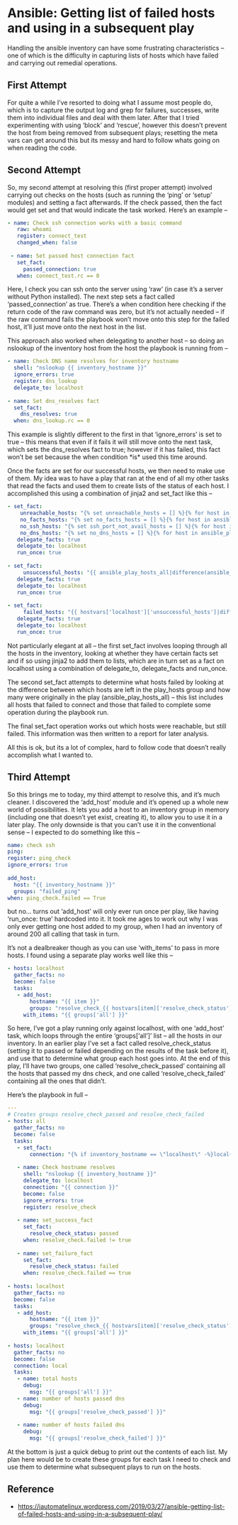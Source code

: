 
# Ansible: Getting list of failed hosts and using in a subsequent play

Handling the ansible inventory can have some frustrating characteristics – one of which is the difficulty in capturing lists of hosts which have failed and carrying out remedial operations.

## First Attempt

For quite a while I’ve resorted to doing what I assume most people do, which is to capture the output log and grep for failures, successes, write them into individual files and deal with them later.   After that I tried experimenting with using ‘block’ and ‘rescue’, however this doesn’t prevent the host from being removed from subsequent plays;  resetting the meta vars can get around this but its messy and hard to follow whats going on when reading the code.

## Second Attempt

So, my second attempt at resolving this (first proper attempt) involved carrying out checks on the hosts (such as running the ‘ping’ or ‘setup’ modules) and setting a fact afterwards.   If the check passed, then the fact would get set and that would indicate the task worked.   Here’s an example –

```yml
- name: Check ssh connection works with a basic command
   raw: whoami
   register: connect_test
   changed_when: false
 
 - name: Set passed host connection fact
   set_fact:
     passed_connection: true
   when: connect_test.rc == 0
```

Here, I check you can ssh onto the server using ‘raw’ (in case it’s a server without Python installed).    The next step sets a fact called ‘passed\_connection’ as true.    There’s a when condition here checking if the return code of the raw command was zero, but it’s not actually needed – if the raw command fails the playbook won’t move onto this step for the failed host, it’ll just move onto the next host in the list.

This approach also worked when delegating to another host – so doing an nslookup of the inventory host from the host the playbook is running from – 

```yml
- name: Check DNS name resolves for inventory hostname
  shell: "nslookup {{ inventory_hostname }}"
  ignore_errors: true
  register: dns_lookup
  delegate_to: localhost
 
- name: Set dns_resolves fact
  set_fact:
    dns_resolves: true
  when: dns_lookup.rc == 0 
```

This example is slightly different to the first in that ‘ignore\_errors’ is set to true – this means that even if it fails it will still move onto the next task, which sets the dns\_resolves fact to true; however if it has failed, this fact won’t be set because the when condition \*is\* used this time around.

  
Once the facts are set for our successful hosts, we then need to make use of them.   My idea was to have a play that ran at the end of all my other tasks that read the facts and used them to create lists of the status of each host.    I accomplished this using a combination of jinja2 and set_fact like this –

```yml
- set_fact:
    unreachable_hosts: "{% set unreachable_hosts = [] %}{% for host in ansible_play_hosts_all %}{% if hostvars[host]['passed_connection'] is undefined %}{{ unreachable_hosts.append(host) }}{% endif %}{% endfor %}{{ unreachable_hosts }}"
    no_facts_hosts: "{% set no_facts_hosts = [] %}{% for host in ansible_play_hosts_all %}{% if hostvars[host]['passed_fact_gathering'] is undefined %}{{ no_facts_hosts.append(host) }}{% endif %}{% endfor %}{{ no_facts_hosts }}"
    no_ssh_hosts: "{% set ssh_port_not_avail_hosts = [] %}{% for host in ansible_play_hosts_all %}{% if hostvars[host]['ssh_port_available'] is undefined %}{{ ssh_port_not_avail_hosts.append(host) }}{% endif %}{% endfor %}{{ ssh_port_not_avail_hosts }}"
    no_dns_hosts: "{% set no_dns_hosts = [] %}{% for host in ansible_play_hosts_all %}{% if hostvars[host]['dns_resolves'] is undefined %}{{ no_dns_hosts.append(host) }}{% endif %}{% endfor %}{{ no_dns_hosts }}"
   delegate_facts: true
   delegate_to: localhost
   run_once: true
 
- set_fact:
     unsuccessful_hosts: "{{ ansible_play_hosts_all|difference(ansible_play_hosts)}}"
   delegate_facts: true
   delegate_to: localhost
   run_once: true
 
- set_fact:
     failed_hosts: "{{ hostvars['localhost']['unsuccessful_hosts']|difference(hostvars['localhost']['unreachable_hosts'])}}"
   delegate_facts: true
   delegate_to: localhost
   run_once: true
```

Not particularly elegant at all – the first set_fact involves looping through all the hosts in the inventory, looking at whether they have certain facts set and if so using jinja2 to add them to lists, which are in turn set as a fact on localhost using a combination of delegate\_to, delegate\_facts and run\_once.   

The second set_fact attempts to determine what hosts failed by looking at the difference between which hosts are left in the play_hosts group and how many were originally in the play (ansible\_play_hosts\_all) – this list includes all hosts that failed to connect and those that failed to complete some operation during the playbook run.

The final set_fact operation works out which hosts were reachable, but still failed.  This information was then written to a report for later analysis.   

All this is ok, but its a lot of complex, hard to follow code that doesn’t really accomplish what I wanted to.

## Third Attempt

So this brings me to today, my third attempt to resolve this, and it’s much cleaner.  I discovered the ‘add\_host’ module and it’s opened up a whole new world of possibilities. It lets you add a host to an inventory group in memory (including one that doesn’t yet exist, creating it), to allow you to use it in a later play. The only downside is that you can’t use it in the conventional sense – I expected to do something like this –

```yml
name: check ssh
ping:
register: ping_check
ignore_errors: true
 
add_host:
  host: "{{ inventory_hostname }}"
  groups: "failed_ping"
when: ping_check.failed == True
```

but no… turns out ‘add\_host’ will only ever run once per play, like having ‘run\_once: true’ hardcoded into it. It took me ages to work out why I was only ever getting one host added to my group, when I had an inventory of around 200 all calling that task in turn.

It’s not a dealbreaker though as you can use ‘with\_items’ to pass in more hosts. I found using a separate play works well like this –

```yml
- hosts: localhost
  gather_facts: no
  become: false
  tasks:
   - add_host:
       hostname: "{{ item }}"
       groups: "resolve_check_{{ hostvars[item]['resolve_check_status'] }}"
     with_items: "{{ groups['all'] }}"
```

So here, I’ve got a play running only against localhost, with one ‘add\_host’ task, which loops through the entire ‘groups\[‘all’\]’ list – all the hosts in our inventory. In an earlier play I’ve set a fact called resolve\_check\_status (setting it to passed or failed depending on the results of the task before it), and use that to determine what group each host goes into. At the end of this play, I’ll have two groups, one called ‘resolve\_check\_passed’ containing all the hosts that passed my dns check, and one called ‘resolve\_check\_failed’ containing all the ones that didn’t.

Here’s the playbook in full –

```yml
---
# Creates groups resolve_check_passed and resolve_check_failed
- hosts: all
  gather_facts: no
  become: false
  tasks:
   - set_fact:
       connection: "{% if inventory_hostname == \"localhost\" -%}local{% else -%}ssh{%- endif %}"
 
   - name: Check hostname resolves
     shell: "nslookup {{ inventory_hostname }}"
     delegate_to: localhost
     connection: "{{ connection }}"
     become: false
     ignore_errors: true
     register: resolve_check
 
   - name: set_success_fact
     set_fact:
       resolve_check_status: passed
     when: resolve_check.failed != true
 
   - name: set_failure_fact
     set_fact:
       resolve_check_status: failed
     when: resolve_check.failed == true
 
- hosts: localhost
  gather_facts: no
  become: false
  tasks:
   - add_host:
       hostname: "{{ item }}"
       groups: "resolve_check_{{ hostvars[item]['resolve_check_status'] }}"
     with_items: "{{ groups['all'] }}"
 
- hosts: localhost
  gather_facts: no
  become: false
  connection: local
  tasks:
   - name: total hosts
     debug:
       msg: "{{ groups['all'] }}"
   - name: number of hosts passed dns
     debug:
       msg: "{{ groups['resolve_check_passed'] }}"
 
   - name: number of hosts failed dns
     debug:
       msg: "{{ groups['resolve_check_failed'] }}"
```

At the bottom is just a quick debug to print out the contents of each list. My plan here would be to create these groups for each task I need to check and use them to determine what subsequent plays to run on the hosts.

## Reference

* https://iautomatelinux.wordpress.com/2019/03/27/ansible-getting-list-of-failed-hosts-and-using-in-a-subsequent-play/
